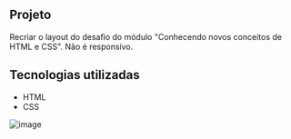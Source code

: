 ## Projeto

Recriar o layout do desafio do módulo "Conhecendo novos conceitos de HTML e CSS". Não é responsivo.

## Tecnologias utilizadas
- HTML
- CSS

![image](https://github.com/gabspock/RecriandoLayout/assets/121103059/b4909707-ffe9-494b-a398-20cab8511288)
